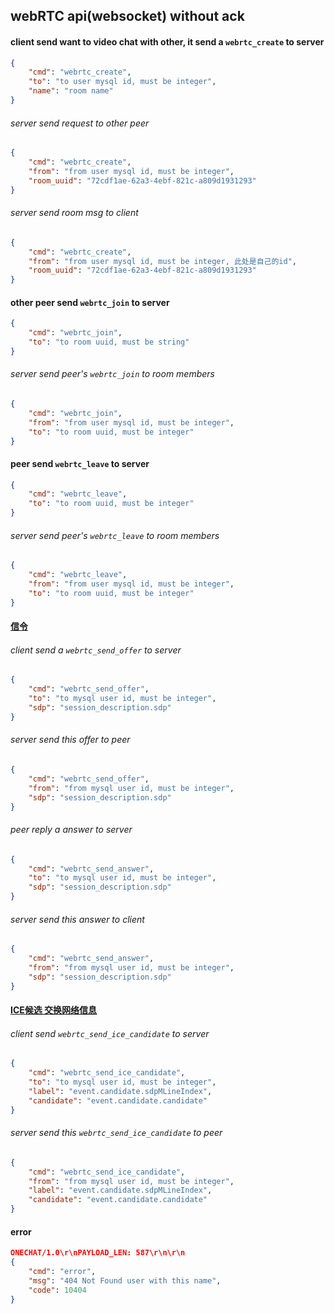 ## webRTC api(websocket) without ack

#### client send want to video chat with other, it send a `webrtc_create` to server

```json
{
    "cmd": "webrtc_create",
    "to": "to user mysql id, must be integer",
    "name": "room name"
}
```

###### server send request to other peer

```json
{
    "cmd": "webrtc_create",
    "from": "from user mysql id, must be integer",
    "room_uuid": "72cdf1ae-62a3-4ebf-821c-a809d1931293"
}
```

###### server send room msg to client

```json
{
    "cmd": "webrtc_create",
    "from": "from user mysql id, must be integer, 此处是自己的id",
    "room_uuid": "72cdf1ae-62a3-4ebf-821c-a809d1931293"
}
```


#### other peer send `webrtc_join` to server

```json
{
    "cmd": "webrtc_join",
    "to": "to room uuid, must be string"
}
```

###### server send peer's `webrtc_join` to room members

```json
{
    "cmd": "webrtc_join",
    "from": "from user mysql id, must be integer",
    "to": "to room uuid, must be integer"
}
```

#### peer send `webrtc_leave` to server

```json
{
    "cmd": "webrtc_leave",
    "to": "to room uuid, must be integer"
}
```

###### server send peer's `webrtc_leave` to room members

```json
{
    "cmd": "webrtc_leave",
    "from": "from user mysql id, must be integer",
    "to": "to room uuid, must be integer"
}
```

#### [信令](http://segmentfault.com/a/1190000000439103)

###### client send a `webrtc_send_offer` to server

```json
{
    "cmd": "webrtc_send_offer",
    "to": "to mysql user id, must be integer",
    "sdp": "session_description.sdp"
}
```

###### server send this offer to peer

```json
{
    "cmd": "webrtc_send_offer",
    "from": "from mysql user id, must be integer",
    "sdp": "session_description.sdp"
}
```

###### peer reply a answer to server

```json
{
    "cmd": "webrtc_send_answer",
    "to": "to mysql user id, must be integer",
    "sdp": "session_description.sdp"
}
```

###### server send this answer to client

```json
{
    "cmd": "webrtc_send_answer",
    "from": "from mysql user id, must be integer",
    "sdp": "session_description.sdp"
}
```


#### [ICE候选 交换网络信息](http://www.cnblogs.com/lingyunhu/p/4058182.html)

###### client send `webrtc_send_ice_candidate` to server

```json
{
    "cmd": "webrtc_send_ice_candidate",
    "to": "to mysql user id, must be integer",
    "label": "event.candidate.sdpMLineIndex",
    "candidate": "event.candidate.candidate"
}
```

###### server send this `webrtc_send_ice_candidate` to peer

```json
{
    "cmd": "webrtc_send_ice_candidate",
    "from": "from mysql user id, must be integer",
    "label": "event.candidate.sdpMLineIndex",
    "candidate": "event.candidate.candidate"
}
```

#### error

```json
ONECHAT/1.0\r\nPAYLOAD_LEN: 587\r\n\r\n
{
    "cmd": "error",
    "msg": "404 Not Found user with this name",
    "code": 10404
}
```
